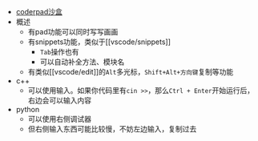 - [coderpad沙盒](https://app.coderpad.io/sandbox)
- 概述
  - 有pad功能可以同时写写画画
  - 有snippets功能，类似于[[vscode/snippets]]
    - `Tab`操作也有
    - 可以自动补全方法、模块名
  - 有类似[[vscode/edit]]的`Alt`多光标，`Shift+Alt+方向键`复制等功能
- c++
  - 可以使用输入。如果你代码里有`cin >>`，那么`Ctrl + Enter`开始运行后，右边会可以输入内容
- python
  - 可以使用右侧调试器
  - 但右侧输入东西可能比较慢，不妨左边输入，复制过去